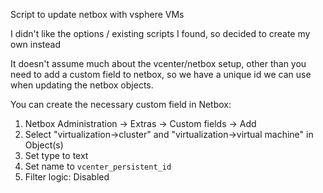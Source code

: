 Script to update netbox with vsphere VMs

I didn't like the options / existing scripts I found, so decided to create my own instead

It doesn't assume much about the vcenter/netbox setup, other than you need to add a custom field to netbox, so we have a unique id we can use when updating the netbox objects.

You can create the necessary custom field in Netbox:
1. Netbox Administration -> Extras -> Custom fields -> Add 
2. Select "virtualization->cluster" and "virtualization->virtual machine" in Object(s)
3. Set type to text
4. Set name to `vcenter_persistent_id`
5. Filter logic: Disabled

